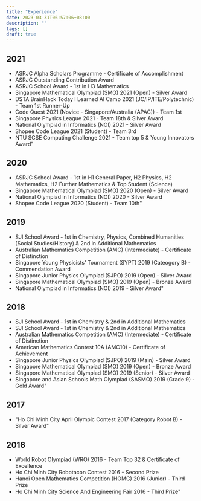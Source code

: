 ```yaml
---
title: "Experience"
date: 2023-03-31T06:57:06+08:00
description: ""
tags: []
draft: true
---
```


## 2021

-   ASRJC Alpha Scholars Programme - Certificate of Accomplishment
-   ASRJC Outstanding Contribution Award
-   ASRJC School Award - 1st in H3 Mathematics
-   Singapore Mathematical Olympiad (SMO) 2021 (Open) - Silver Award
-   DSTA BrainHack Today I Learned AI Camp 2021 (JC/IP/ITE/Polytechnic) - Team 1st Runner-Up
-   Code Quest 2021 (Novice - Singapore/Australia (APAC)) - Team 1st
-   Singapore Physics League 2021 - Team 18th & Silver Award
-   National Olympiad in Informatics (NOI) 2021 - Silver Award
-   Shopee Code League 2021 (Student) - Team 3rd
-   NTU SCSE Computing Challenge 2021 - Team top 5 & Young Innovators Award"

## 2020
- ASRJC School Award - 1st in H1 General Paper, H2 Physics, H2 Mathematics, H2 Further Mathematics & Top Student (Science)
- Singapore Mathematical Olympiad (SMO) 2020 (Open) - Silver Award
- National Olympiad in Informatics (NOI) 2020 - Silver Award
- Shopee Code League 2020 (Student) - Team 10th"

## 2019
- SJI School Award - 1st in Chemistry, Physics, Combined Humanities (Social Studies/History) & 2nd in Additional Mathematics
- Australian Mathematics Competition (AMC) (Intermediate) - Certificate of Distinction
- Singapore Young Physicists' Tournament (SYPT) 2019 (Cateogory B) - Commendation Award
- Singapore Junior Physics Olympiad (SJPO) 2019 (Open) - Silver Award
- Singapore Mathematical Olympiad (SMO) 2019 (Open) - Bronze Award
- National Olympiad in Informatics (NOI) 2019 - Silver Award"

## 2018
- SJI School Award - 1st in Chemistry & 2nd in Additional Mathematics
- SJI School Award - 1st in Chemistry & 2nd in Additional Mathematics
- Australian Mathematics Competition (AMC) (Intermediate) - Certificate of Distinction
- American Mathematics Contest 10A (AMC10) - Certificate of Achievement
- Singapore Junior Physics Olympiad (SJPO) 2019 (Main) - Silver Award
- Singapore Mathematical Olympiad (SMO) 2019 (Open) - Bronze Award
- Singapore Mathematical Olympiad (SMO) 2019 (Senior) - Silver Award
- Singapore and Asian Schools Math Olympiad (SASMO) 2019 (Grade 9) - Gold Award"

## 2017
- "Ho Chi Minh City April Olympic Contest 2017 (Category Robot B) - Silver Award"

## 2016
- World Robot Olympiad (WRO) 2016 - Team Top 32 & Certificate of Excellence
- Ho Chi Minh City Robotacon Contest 2016 - Second Prize
- Hanoi Open Mathematics Competition (HOMC) 2016 (Junior) - Third Prize
- Ho Chi Minh City Science And Engineering Fair 2016 - Third Prize"
